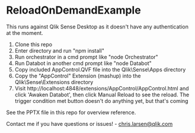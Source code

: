 # ReloadOnDemandExample

This runs against Qlik Sense Desktop as it doesn't have any authentication at the moment.

1. Clone this repo
2. Enter directory and run "npm install"
3. Run orchestrator in a cmd prompt like "node Orchestrator"
4. Run Databot in another cmd prompt like "node Databot"
5. Copy included AppControl.QVF file into the Qlik\Sense\Apps directory
6. Copy the "AppControl" Extension (mashup) into the Qlik\Sense\Extensions directory
7. Visit http://localhost:4848/extensions/AppControl/AppControl.html and click 'Awaken Databot', then click Manual Reload to see the reload. The trigger condition met button doesn't do anything yet, but that's coming

See the PPTX file in this repo for overview reference.

Contact me if you have questions or issues! - chris.larsen@qlik.com
